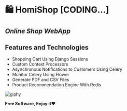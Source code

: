 # 🛍️ HomiShop [CODING...]

## _Online Shop WebApp_


## Features and Technologies
- Shopping Cart Using Django Sessions
- Custom Context Processors
- Asynchronous Notifications to Customers Using Celery
- Monitor Celery Using Flower
- Generate PDF and CSV Files
- Product Recommendation Engine With Redis

![giphy](https://user-images.githubusercontent.com/78617923/222681634-fbd49f71-7238-4819-9959-2594adda1007.gif)


**Free Software, Enjoy it❤️**
